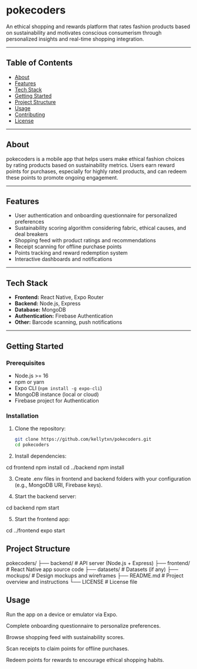 # pokecoders

An ethical shopping and rewards platform that rates fashion products based on sustainability and motivates conscious consumerism through personalized insights and real-time shopping integration.

---

## Table of Contents

- [About](#about)  
- [Features](#features)  
- [Tech Stack](#tech-stack)  
- [Getting Started](#getting-started)  
- [Project Structure](#project-structure)  
- [Usage](#usage)  
- [Contributing](#contributing)  
- [License](#license)  

---

## About

pokecoders is a mobile app that helps users make ethical fashion choices by rating products based on sustainability metrics. Users earn reward points for purchases, especially for highly rated products, and can redeem these points to promote ongoing engagement.

---

## Features

- User authentication and onboarding questionnaire for personalized preferences  
- Sustainability scoring algorithm considering fabric, ethical causes, and deal breakers  
- Shopping feed with product ratings and recommendations  
- Receipt scanning for offline purchase points  
- Points tracking and reward redemption system  
- Interactive dashboards and notifications  

---

## Tech Stack

- **Frontend:** React Native, Expo Router  
- **Backend:** Node.js, Express  
- **Database:** MongoDB  
- **Authentication:** Firebase Authentication  
- **Other:** Barcode scanning, push notifications  

---

## Getting Started

### Prerequisites

- Node.js >= 16  
- npm or yarn  
- Expo CLI (`npm install -g expo-cli`)  
- MongoDB instance (local or cloud)  
- Firebase project for Authentication  

### Installation

1. Clone the repository:

   ```bash
   git clone https://github.com/kellytxn/pokecoders.git
   cd pokecoders

2. Install dependencies:

cd frontend
npm install
cd ../backend
npm install

3. Create .env files in frontend and backend folders with your configuration (e.g., MongoDB URI, Firebase keys).

4. Start the backend server:

cd backend
npm start

5. Start the frontend app:

cd ../frontend
expo start

## Project Structure

pokecoders/
├── backend/                # API server (Node.js + Express)
├── frontend/               # React Native app source code
├── datasets/               # Datasets (if any)
├── mockups/                # Design mockups and wireframes
├── README.md               # Project overview and instructions
└── LICENSE                 # License file

## Usage

Run the app on a device or emulator via Expo.

Complete onboarding questionnaire to personalize preferences.

Browse shopping feed with sustainability scores.

Scan receipts to claim points for offline purchases.

Redeem points for rewards to encourage ethical shopping habits.

